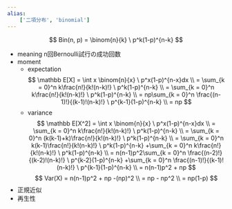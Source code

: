 ```yaml
---
alias:
    ['二項分布', 'binomial']
---
```

$$ Bin(n, p) = \binom{n}{k} \ p^k(1-p)^{n-k} $$
- meaning
    n回Bernoulli試行の成功回数
- moment
    - expectation
        $$ \mathbb E[X] = \int x \binom{n}{x} \ p^x(1-p)^{n-x}dx \\ = \sum_{k = 0}^n k\frac{n!}{k!(n-k)!} \ p^k(1-p)^{n-k} \\ = \sum_{k = 0}^n k\frac{n!}{k!(n-k)!} \ p^k(1-p)^{n-k} \\ = np\sum_{k = 0}^n \frac{(n-1)!}{(k-1)!(n-k)!} \ p^{k-1}(1-p)^{n-k} \\ = np $$
    - variance
        $$ \mathbb E[X^2] = \int x \binom{n}{x} \ p^x(1-p)^{n-x}dx \\ = \sum_{k = 0}^n k\frac{n!}{k!(n-k)!} \ p^k(1-p)^{n-k} \\ = \sum_{k = 0}^n (k(k-1)+k)\frac{n!}{k!(n-k)!} \ p^k(1-p)^{n-k} \\ = \sum_{k = 0}^n k(k-1)\frac{n!}{k!(n-k)!} \ p^k(1-p)^{n-k} +\sum_{k = 0}^n k\frac{n!}{k!(n-k)!} \ p^k(1-p)^{n-k} \\ = n(n-1)p^2\sum_{k = 0}^n \frac{(n-2)!}{(k-2)!(n-k)!} \ p^{k-2}(1-p)^{n-k} +\sum_{k = 0}^n \frac{(n-1)!}{(k-1)!(n-k)!} \ p^{k-1}(1-p)^{n-k} \\ = n(n-1)p^2 + np $$
        $$ Var(X) = n(n-1)p^2 + np -(np)^2 \\ = np - np^2 \\ = np(1-p) $$
- 正規近似
- 再生性